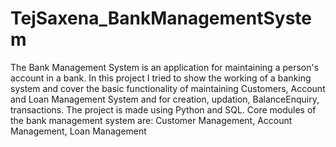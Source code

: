 # TejSaxena_BankManagementSystem
The Bank Management System is an application for maintaining a person's account in a bank. In this project I tried to show the working of a banking system and cover the basic functionality of maintaining Customers, Account and Loan Management System and for creation, updation, BalanceEnquiry, transactions.  The project is made using Python and SQL.
Core modules of the bank management system are:
 Customer Management,
 Account Management,
 Loan Management

